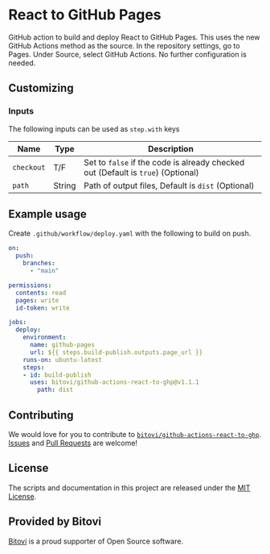 # React to GitHub Pages

GitHub action to build and deploy React to GitHub Pages.  This uses the new GitHub Actions method as the source.  In the repository settings, go to Pages.  Under Source, select GitHub Actions.  No further configuration is needed.  

## Customizing

### Inputs

The following inputs can be used as `step.with` keys

| Name             | Type    | Description                        |
|------------------|---------|------------------------------------|
| `checkout`          | T/F  | Set to `false` if the code is already checked out (Default is `true`) (Optional) |
| `path` | String | Path of output files, Default is `dist` (Optional)|

## Example usage

Create `.github/workflow/deploy.yaml` with the following to build on push.

```yaml
on:
  push:
    branches:
      - "main"

permissions:
  contents: read
  pages: write
  id-token: write

jobs:
  deploy:
    environment:
      name: github-pages
      url: ${{ steps.build-publish.outputs.page_url }}
    runs-on: ubuntu-latest
    steps:
    - id: build-publish
      uses: bitovi/github-actions-react-to-ghp@v1.1.1
        path: dist

```


## Contributing
We would love for you to contribute to [`bitovi/github-actions-react-to-ghp`](hhttps://github.com/bitovi/github-actions-react-to-ghp).   [Issues](https://github.com/bitovi/github-actions-react-to-ghp/issues) and [Pull Requests](https://github.com/bitovi/github-actions-react-to-ghp/pulls) are welcome!

## License
The scripts and documentation in this project are released under the [MIT License](https://github.com/bitovi/github-actions-react-to-ghp/blob/main/LICENSE).

## Provided by Bitovi
[Bitovi](https://www.bitovi.com/) is a proud supporter of Open Source software.
